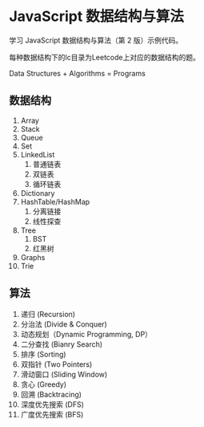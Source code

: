 # JavaScript 数据结构与算法

学习 JavaScript 数据结构与算法（第 2 版）示例代码。

每种数据结构下的lc目录为Leetcode上对应的数据结构的题。

Data Structures + Algorithms = Programs

## 数据结构

1. Array
2. Stack
3. Queue
4. Set
5. LinkedList
   1. 普通链表
   2. 双链表
   3. 循环链表
6. Dictionary
7. HashTable/HashMap
   1. 分离链接
   2. 线性探查
8. Tree
   1. BST
   2. 红黑树
9.  Graphs
10. Trie

## 算法

1. 递归 (Recursion)
2. 分治法 (Divide & Conquer)
3. 动态规划（Dynamic Programming, DP）
4. 二分查找 (Bianry Search)
5. 排序 (Sorting)
6. 双指针 (Two Pointers)
7. 滑动窗口 (Sliding Window)
8. 贪心 (Greedy)
9. 回溯 (Backtracing)
10. 深度优先搜索 (DFS)
11. 广度优先搜索 (BFS)

